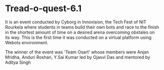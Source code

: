 # Tread-o-quest-6.1
It is an event conducted by Cyborg in Innovision, the Tech Fest of NIT Rourkela where students in teams build their own bots and race to the finish in the shortest amount of time on a desired arena overcoming obstales on its way. This is the first time it was conducted on a virtual platform using Webots environment.

The winner of the event was 'Team Osart' whose members were Anjan Mridha, Anduri Roshan, Y.Sai Kumar led by Ojasvi Das and mentored by Aditya Singh  
